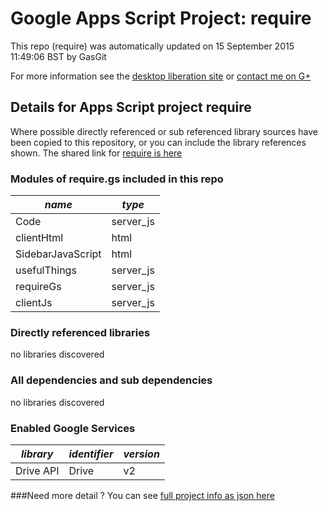 # Google Apps Script Project: require
This repo (require) was automatically updated on 15 September 2015 11:49:06 BST by GasGit

For more information see the [desktop liberation site](http://ramblings.mcpher.com/Home/excelquirks/drivesdk/gettinggithubready "desktop liberation") or [contact me on G+](https://plus.google.com/+BruceMcpherson "Bruce McPherson - GDE")
## Details for Apps Script project require
Where possible directly referenced or sub referenced library sources have been copied to this repository, or you can include the library references shown. 
The shared link for [require is here](https://script.google.com/d/15sG_YzLFSH4uJuhps2kRcduDuSCtnW5ukPKWScolpP_C7OxmjQmufoVl/edit?usp=sharing "open in the GAS IDE")

### Modules of require.gs included in this repo
*name*|*type*
--- | --- 
Code| server_js
clientHtml| html
SidebarJavaScript| html
usefulThings| server_js
requireGs| server_js
clientJs| server_js
### Directly referenced libraries
no libraries discovered
### All dependencies and sub dependencies
no libraries discovered
### Enabled Google Services
*library*|*identifier*|*version*
--- | --- | --- 
Drive API| Drive|v2
###Need more detail ?
You can see [full project info as json here](info.json)
